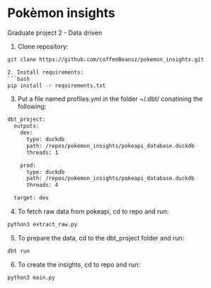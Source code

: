 # Pokèmon insights
Graduate project 2 - Data driven

1. Clone repository:
```bash
git clone https://github.com/coffeeBeansz/pokemon_insights.git

2. Install requirements:
```bash
pip install -r requirements.txt
```

3. Put a file named profiles.yml in the folder ~/.dbt/ conatining the following:
```bash
dbt_project:
  outputs:
    dev:
      type: duckdb
      path: /repos/pokemon_insights/pokeapi_database.duckdb
      threads: 1

    prod:
      type: duckdb
      path: /repos/pokemon_insights/pokeapi_database.duckdb
      threads: 4

  target: dev
  ```

4. To fetch raw data from pokeapi, cd to repo and run:
```bash
python3 extract_raw.py
```

5. To prepare the data, cd to the dbt_project folder and run:
```bash
dbt run
```

6. To create the insights, cd to repo and run:
```bash
python3 main.py
```